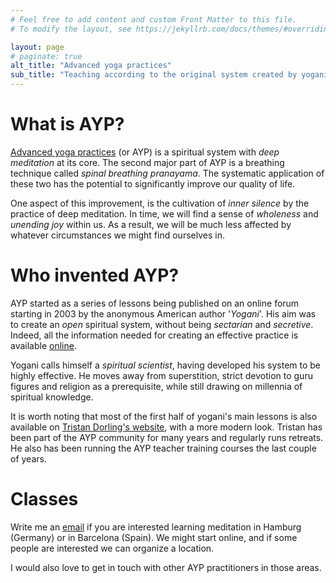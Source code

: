 ```yaml
---
# Feel free to add content and custom Front Matter to this file.
# To modify the layout, see https://jekyllrb.com/docs/themes/#overriding-theme-defaults

layout: page
# paginate: true
alt_title: "Advanced yoga practices"
sub_title: "Teaching according to the original system created by yogani."
---
```


# What is AYP?

[Advanced yoga practices](aypsite.org) (or AYP) is a spiritual system with *deep meditation* at its core. The second major part of AYP is a breathing technique called *spinal breathing pranayama*. The systematic application of these two has the potential to significantly improve our quality of life.

One aspect of this improvement, is the cultivation of *inner silence* by the practice of deep meditation. In time, we will find a sense of *wholeness* and *unending joy* within us. As a result, we will be much less affected by whatever circumstances we might find ourselves in.

# Who invented AYP?

AYP started as a series of lessons being published on an online forum starting in 2003 by the anonymous American author '*Yogani*'. His aim was to create an *open* spiritual system, without being *sectarian* and *secretive*. Indeed, all the information needed for creating an effective practice is available [online](https://www.aypsite.org/MainDirectory.html).

Yogani calls himself a *spiritual scientist*, having developed his system to be highly effective. He moves away from superstition, strict devotion to guru figures and religion as a prerequisite, while still drawing on millennia of spiritual knowledge.

It is worth noting that most of the first half of yogani's main lessons is also available on [Tristan Dorling's website](https://www.aypinternational.com/lessons/), with a more modern look. Tristan has been part of the AYP community for many years and regularly runs retreats. He also has been running the AYP teacher training courses the last couple of years.

# Classes

Write me an <a href="mailto:{{ site.email | encode_email }}" title="mailto">email</a> if you are interested learning meditation in Hamburg (Germany) or in Barcelona (Spain). We might start online, and if some people are interested we can organize a location.

I would also love to get in touch with other AYP practitioners in those areas.
